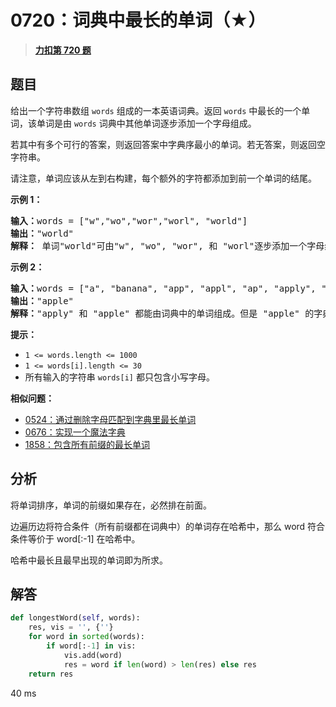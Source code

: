 # 0720：词典中最长的单词（★）


> <u>**[力扣第 720 题](https://leetcode.cn/problems/longest-word-in-dictionary/)**</u>

## 题目

<p>给出一个字符串数组 <code>words</code> 组成的一本英语词典。返回 <code>words</code> 中最长的一个单词，该单词是由 <code>words</code> 词典中其他单词逐步添加一个字母组成。</p>

<p>若其中有多个可行的答案，则返回答案中字典序最小的单词。若无答案，则返回空字符串。</p>

<p>请注意，单词应该从左到右构建，每个额外的字符都添加到前一个单词的结尾。</p>



<p><strong>示例 1：</strong></p>

<pre>
<strong>输入：</strong>words = ["w","wo","wor","worl", "world"]
<strong>输出：</strong>"world"
<strong>解释：</strong> 单词"world"可由"w", "wo", "wor", 和 "worl"逐步添加一个字母组成。
</pre>

<p><strong>示例 2：</strong></p>

<pre>
<strong>输入：</strong>words = ["a", "banana", "app", "appl", "ap", "apply", "apple"]
<strong>输出：</strong>"apple"
<strong>解释：</strong>"apply" 和 "apple" 都能由词典中的单词组成。但是 "apple" 的字典序小于 "apply"
</pre>



<p><strong>提示：</strong></p>

<ul>
<li><code>1 &lt;= words.length &lt;= 1000</code></li>
<li><code>1 &lt;= words[i].length &lt;= 30</code></li>
<li>所有输入的字符串 <code>words[i]</code> 都只包含小写字母。</li>
</ul>


**相似问题：**
- [0524：通过删除字母匹配到字典里最长单词](/leetcode/0524)
- [0676：实现一个魔法字典](/leetcode/0676)
- [1858：包含所有前缀的最长单词](/leetcode/1858)


## 分析

将单词排序，单词的前缀如果存在，必然排在前面。

边遍历边将符合条件（所有前缀都在词典中）的单词存在哈希中，那么 word 符合条件等价于 word[:-1] 在哈希中。

哈希中最长且最早出现的单词即为所求。


## 解答

```python
def longestWord(self, words):
    res, vis = '', {''}
    for word in sorted(words):
        if word[:-1] in vis:
            vis.add(word)
            res = word if len(word) > len(res) else res
    return res
```
40 ms

